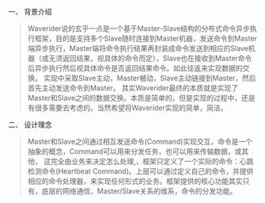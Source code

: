 一、	背景介绍
> Waverider说的玄乎一点是一个基于Master-Slave结构的分布式命令异步执行框架，目的是支持多个Slave随时连接到Master机器，发送命令到Master端异步执行，Master端将命令执行结果再封装成命令发送到相应的Slave机器（或无须返回结果，视具体的命令而定），Slave也在接收到Master命令后异步执行然后视具体命令是否返回结果命令。如此往返来实现数据的交换。
实现中采取Slave主动，Master被动，Slave主动链接到Master，然后首先主动发送命令到Master。
其实Waverider最终的本质就是实现了Master和Slave之间的数据交换。本质是简单的，但是实现的过程中，还是有很多需要去考虑的。当然希望将Waverider实现的简单，简洁。


二、	设计理念
> Master和Slave之间通过相互发送命令(Command)实现交互，命令是一个抽象的概念，Command可以用来分发任务，也可以用来传输数据，或其他， 这完全由业务来决定怎么处理,，框架只定义了一个实际的命令：心跳检测命令(Heartbeat Command)。上层可以通过定义自己的命令，并提供相应的命令处理器，来实现任何形式的业务。框架提供的核心功能其实只有，底层的网络通信，Master/Slave关系的维系，命令的分发功能。
